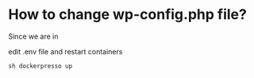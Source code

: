 # How to change wp-config.php file?

Since we are in

edit .env file and restart containers

`sh dockerpresso up`